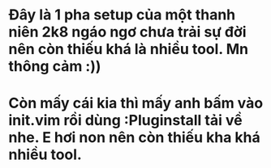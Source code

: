 # Đây là 1 pha setup của một thanh niên 2k8 ngáo ngơ chưa trải sự đời nên còn thiếu khá là nhiều tool. Mn thông cảm :))
# Còn mấy cái kia thì mấy anh bấm vào init.vim rồi dùng :Pluginstall tải về nhe. E hơi non nên còn thiếu kha khá nhiều tool.
